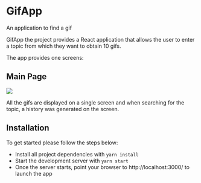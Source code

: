 # GifApp

An application to find a gif 

GifApp the project provides a React application that allows the user to enter a topic from which they want to obtain 10 gifs.

The app provides one screens:

## Main Page

<img src="https://github.com/Majc23/react-gifexpertapp/blob/ee9a4e21e02e89b28b5f8c303f2fd2ffc513418f/GifApp.png" />

All the gifs are displayed on a single screen and when searching for the topic, a history was generated on the screen.

## Installation

To get started please follow the steps below:

- Install all project dependencies with `yarn install`
- Start the development server with `yarn start`
- Once the server starts, point your browser to http://localhost:3000/ to launch the app
